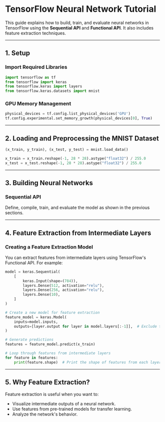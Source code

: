 # TensorFlow Neural Network Tutorial

This guide explains how to build, train, and evaluate neural networks in TensorFlow using the **Sequential API** and **Functional API**. It also includes feature extraction techniques.

---

## 1. Setup

### Import Required Libraries
```python
import tensorflow as tf
from tensorflow import keras
from tensorflow.keras import layers
from tensorflow.keras.datasets import mnist
```

### GPU Memory Management
```python
physical_devices = tf.config.list_physical_devices('GPU')
tf.config.experimental.set_memory_growth(physical_devices[0], True)
```

---

## 2. Loading and Preprocessing the MNIST Dataset

```python
(x_train, y_train), (x_test, y_test) = mnist.load_data()

x_train = x_train.reshape(-1, 28 * 28).astype("float32") / 255.0
x_test = x_test.reshape(-1, 28 * 28).astype("float32") / 255.0
```

---

## 3. Building Neural Networks

### Sequential API

Define, compile, train, and evaluate the model as shown in the previous sections.

---

## 4. Feature Extraction from Intermediate Layers

### Creating a Feature Extraction Model
You can extract features from intermediate layers using TensorFlow's Functional API. For example:

```python
model = keras.Sequential(
    [
        keras.Input(shape=(784)),
        layers.Dense(512, activation="relu"),
        layers.Dense(256, activation="relu"),
        layers.Dense(10),
    ]
)

# Create a new model for feature extraction
feature_model = keras.Model(
    inputs=model.inputs,
    outputs=[layer.output for layer in model.layers[:-1]],  # Exclude the last layer
)

# Generate predictions
features = feature_model.predict(x_train)

# Loop through features from intermediate layers
for feature in features:
    print(feature.shape)  # Print the shape of features from each layer
```

---

## 5. Why Feature Extraction?

Feature extraction is useful when you want to:
- Visualize intermediate outputs of a neural network.
- Use features from pre-trained models for transfer learning.
- Analyze the network's behavior.
